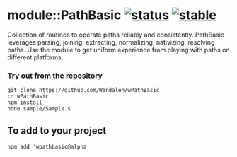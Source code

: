 # module::PathBasic [![status](https://github.com/Wandalen/wPathBasic/workflows/publish/badge.svg)](https://github.com/Wandalen/wPathBasic/actions?query=workflow%3Apublish) [![stable](https://img.shields.io/badge/stability-stable-green.svg)](https://github.com/emersion/stability-badges#stable)

Collection of routines to operate paths reliably and consistently. PathBasic leverages parsing, joining, extracting, normalizing, nativizing, resolving paths. Use the module to get uniform experience from playing with paths on different platforms.

### Try out from the repository
```
git clone https://github.com/Wandalen/wPathBasic
cd wPathBasic
npm install
node sample/Sample.s
```

## To add to your project
```
npm add 'wpathbasic@alpha'
```
